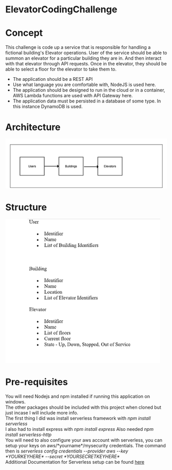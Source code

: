 # ElevatorCodingChallenge
<h1>Concept</h1>
This challenge is code up a service that is responsible for handling a fictional building&#39;s Elevator
operations.
User of the service should be able to summon an elevator for a particular building they are in. And then interact with that elevator
through API requests. Once in the elevator, they should be able to select a floor for the elevator
to take them to. 

<ul>
 <li>The application should be a REST API </li>
 <li>Use what language you are comfortable with, NodeJS is used here.</li>
 <li>The application should be designed to run in the cloud or in a container, AWS Lambda functions are used with API Gateway here.</li>
 <li>The application data must be persisted in a database of some type. In this instance DynamoDB is used.</li>
</ul>

<h1>Architecture</h1>

![](codechallengeimg/architecture.PNG)

<h1> Structure </h1>

![](codechallengeimg/data.PNG)

<h1>Pre-requisites</h1>
You will need Nodejs and npm installed if running this application on windows.
<br>
The other packages should be included with this project when cloned but just incase I will include more info. 
<br>
The first thing I did was install serverless framework with <i>npm install serverless</i>
<br>
I also had to install express with <i>npm install express</i>
Also needed <i>npm install serverless-http</i>
<br>
You will need to also configure your aws account with serverless, you can setup your keys on aws/*yourname*/mysecurity credentials.
The command then is <i>serverless config credentials --provider aws --key *YOURKEYHERE* --secret *YOURSECRETKEYHERE*</i>
<br>
Additional Documentation for Serverless setup can be found <a href="https://www.serverless.com/blog/how-create-rest-api-serverless-components">here</a>

